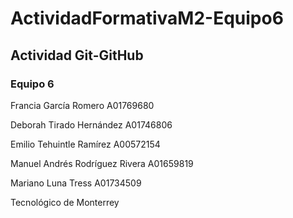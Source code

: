 # ActividadFormativaM2-Equipo6
## Actividad Git-GitHub


### Equipo 6



Francia García Romero                    A01769680




Deborah Tirado Hernández                 A01746806




Emilio Tehuintle Ramírez                 A00572154 




Manuel Andrés Rodríguez Rivera           A01659819




Mariano Luna Tress                       A01734509


Tecnológico de Monterrey
